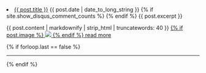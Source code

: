 <li class="post">
	<a class="title" href="{{ post.url }}">{{ post.title }}</a>
	<time datetime="{{ post.date | date: '%F' }}">{{ post.date | date_to_long_string }}</time>
	{% if site.show_disqus_comment_counts %}
	<a class="comment-count" href="{{ post.url }}" data-disqus-identifier="{{ post.id }}"></a>
	{% endif %}
	<abstract>{{ post.excerpt }}</abstract>
	<p>
		{{ post.content | markdownify | strip_html | truncatewords: 40 }}
		<a class="read-more"  href="{{ post.url }}">
			{% if post.image %}
			<img src="/assets/{{ post.image }}"/>
			{% endif %}
			read more
		</a>
	</p>
	{% if forloop.last == false %}
	<hr/>
	{% endif %}
</li>
